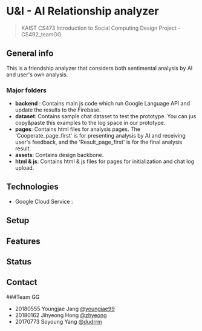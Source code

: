 # U&I - AI Relationship analyzer
> KAIST CS473 Introduction to Social Computing Design Project - CS492_teamGG

## General info
This is a friendship analyzer that considers both sentimental analysis by AI and user's own analysis.

### Major folders
* **backend** : Contains main js code which run Google Language API and update the results to the Firebase.
* **dataset**: Contains sample chat dataset to test the prototype. You can jus copy&paste this examples to the log space in our prototype.
* **pages**: Contains html files for analysis pages. The 'Cooperate_page_first' is for presenting analysis by AI and receiving user's feedback, and the 'Result_page_first' is for the final analysis result.
* **assets**: Contains design backbone.
* **html & js**: Contains html & js files for pages for initialization and chat log upload.


## Technologies
* Google Cloud Service : 

## Setup


## Features

## Status

## Contact
###Team GG
* 20180555 Youngjae Jang [@youngjae99](https://github.com/youngjae99)
* 20180162 Jihyeong Hong [@zhyeong](https://github.com/zhyeong)
* 20170773 Soyoung Yang [@dudrrm](https://github.com/dudrrm)
